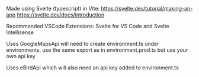 Made using Svelte (typescript) in Vite: https://svelte.dev/tutorial/making-an-app https://svelte.dev/docs/introduction

Recommended VSCode Extensions: Svelte for VS Code and Svelte Intellisense

Uses GoogleMapsApi will need to create environment.ts under environments, use the same export as in environment.prod.ts but use your own api key

Uses eBirdApi which will also need an api key added to environment.ts